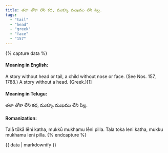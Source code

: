 ```yaml
---
title: తలా తోకా లేని కథ, ముక్కూ ముఖము లేని పిల్ల.
tags:
  - "tail"
  - "head"
  - "greek"
  - "face"
  - "157"
---
```


{% capture data %}
#### Meaning in English:
A story without head or tail, a child without nose or face.
(See Nos. 157, 1788.)
A story without a head. (Greek.)[1]

#### Meaning in Telugu:
తలా తోకా లేని కథ, ముక్కూ ముఖము లేని పిల్ల.

#### Romanization:
Talā tōkā lēni katha, mukkū mukhamu lēni pilla.
Tala toka leni katha, mukku mukhamu leni pilla.
{% endcapture %}

{{ data | markdownify }}

